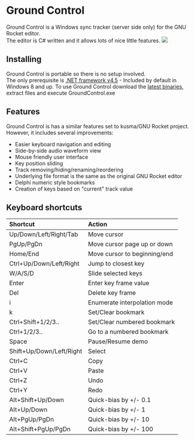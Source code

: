 Ground Control
==============
Ground Control is a Windows sync tracker (server side only) for the GNU Rocket editor.  
The editor is C# written and it allows lots of nice little features.
![](http://bit.ly/1HzbMaJ)

Installing
----------
Ground Control is portable so there is no setup involved.  
The only prerequisite is [.NET framework v4.5](https://www.microsoft.com/en-us/download/details.aspx?id=30653) - Included by default in Windows 8 and up.
To use Ground Control download the [latest binaries](http://bit.ly/ground-control-bin), extract files and execute GroundControl.exe

Features
--------
Ground Control is has a similar features set to kusma/GNU Rocket project.  
However, it includes several improvements:
- Easier keyboard navigation and editing
- Side-by-side audio waveform view
- Mouse friendly user interface
- Key position sliding
- Track removing/hiding/renaming/reordering
- Underlying file format is the same as the original GNU Rocket editor
- Delphi numeric style bookmarks
- Creation of keys based on "current" track value

Keyboard shortcuts
------------------
| Shortcut                 | Action                       |
|:-------------------------|:-----------------------------|
| Up/Down/Left/Right/Tab   | Move cursor                  |
| PgUp/PgDn                | Move cursor page up or down  |
| Home/End                 | Move cursor to beginning/end |
| Ctrl+Up/Down/Left/Right  | Jump to closest key          |
| W/A/S/D                  | Slide selected keys          |
| Enter                    | Enter key frame value        |
| Del                      | Delete key frame             |
| i                        | Enumerate interpolation mode |
| k                        | Set/Clear bookmark           |
| Ctrl+Shift+1/2/3..       | Set/Clear numbered bookmark  |
| Ctrl+1/2/3..             | Go to a numbered bookmark    |
| Space                    | Pause/Resume demo            |
| Shift+Up/Down/Left/Right | Select                       |
| Ctrl+C                   | Copy                         |
| Ctrl+V                   | Paste                        |
| Ctrl+Z                   | Undo                         |
| Ctrl+Y                   | Redo                         |
| Alt+Shift+Up/Down        | Quick-bias by +/- 0.1        |
| Alt+Up/Down              | Quick-bias by +/- 1          |
| Alt+PgUp/PgDn            | Quick-bias by +/- 10         |
| Alt+Shift+PgUp/PgDn      | Quick-bias by +/- 100        |